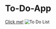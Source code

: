 # To-Do-App
[Click me!](https://kaplanh.github.io/To-Do-App/)
![To Do List](https://user-images.githubusercontent.com/101884444/173539225-669fbce5-a19a-4055-9e8e-cbeb72a02bb3.gif)
